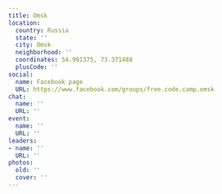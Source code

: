 ```yaml
---
title: Omsk
location:
  country: Russia
  state: ''
  city: Omsk
  neighborhood: ''
  coordinates: 54.991375, 73.371488
  plusCode: ''
social:
  name: Facebook page
  URL: https://www.facebook.com/groups/free.code.camp.omsk
chat:
  name: ''
  URL: ''
event:
  name: ''
  URL: ''
leaders:
- name: ''
  URL: ''
photos:
  old: ''
  cover: ''
---
```


